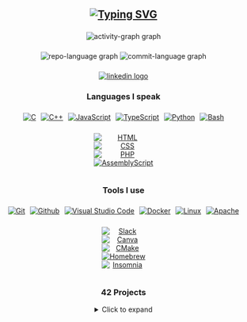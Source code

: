 <h2 align="center">
	<a href="https://git.io/typing-svg"><img src="https://readme-typing-svg.demolab.com?font=Fira+Code&duration=3000&pause=1000&color=BF94E4&center=true&width=435&lines=Hi+%F0%9F%91%8B!+I'm+Marzia;%F0%9F%8F%B3%EF%B8%8F%E2%80%8D%E2%9A%A7%EF%B8%8F+Pronouns%3A+she%2Fher+%F0%9F%8F%B3%EF%B8%8F%E2%80%8D%E2%9A%A7%EF%B8%8F;%F0%9F%8C%B1+Currently+learning+C+%26+C%2B%2B+%F0%9F%8C%B1;%E2%9C%A8+Favourite+42+project%3A+so_long+%E2%9C%A8" alt="Typing SVG" /></a>
</h2>

###

<div align="center">
  <img src="https://github-readme-activity-graph.vercel.app/graph?username=blueyaGIT&area=true&radius=10&hide_border=false&theme=nightowl" height="206"
    alt="activity-graph graph"  />
</div>

###

<div align="center">
  <img src="http://github-profile-summary-cards.vercel.app/api/cards/repos-per-language?username=blueyaGIT&theme=ocean_dark" height="150"
    alt="repo-language graph" />
  <img src="http://github-profile-summary-cards.vercel.app/api/cards/most-commit-language?username=blueyaGIT&theme=ocean_dark" height="150"
    alt="commit-language graph" />
</div>

###

<div align="center">
  <a href="https://www.linkedin.com/in/blueya/" target="_blank">
    <img src="https://img.shields.io/static/v1?message=LinkedIn&logo=linkedin&label=&color=0077B5&logoColor=white&labelColor=&style=for-the-badge" height="35" alt="linkedin logo"  />
  </a>
</div>

###

<h3 align="center">Languages I speak</h3>

###
<div align="center" style="display: flex; flex-wrap: wrap; justify-content: center; gap: 10px;">
  <a href="#"><img src="https://img.shields.io/badge/C-00599C?logo=c&logoColor=white" alt="C" style="flex: 0 0 calc(20% - 10px); display: block;" /></a>
  <a href="#"><img src="https://img.shields.io/badge/-C++-blue?logo=cplusplus" alt="C++" style="flex: 0 0 calc(20% - 10px); display: block;" /></a>
  <a href="#"><img src="https://img.shields.io/badge/JavaScript-F7DF1E?logo=javascript&logoColor=000" alt="JavaScript" style="flex: 0 0 calc(20% - 10px); display: block;" /></a>
  <a href="#"><img src="https://img.shields.io/badge/TypeScript-3178C6?logo=typescript&logoColor=fff" alt="TypeScript" style="flex: 0 0 calc(20% - 10px); display: block;" /></a>
  <a href="#"><img src="https://img.shields.io/badge/Python-3776AB?logo=python&logoColor=fff" alt="Python" style="flex: 0 0 calc(20% - 10px); display: block;" /></a>
  <a href="#"><img src="https://img.shields.io/badge/Bash-4EAA25?logo=gnubash&logoColor=fff" alt="Bash" style="flex: 0 0 calc(20% - 10px); display: block;" /></a>
  
  <a href="#"><img src="https://img.shields.io/badge/HTML-%23E34F26.svg?logo=html5&logoColor=white" alt="HTML" style="flex: 0 0 calc(20% - 10px); display: block;" /></a> 
  <a href="#"><img src="https://img.shields.io/badge/CSS-1572B6?logo=css3&logoColor=fff" alt="CSS" style="flex: 0 0 calc(20% - 10px); display: block;" /></a>
  <a href="#"><img src="https://img.shields.io/badge/php-777BB4?logo=php&logoColor=fff" alt="PHP" style="flex: 0 0 calc(20% - 10px); display: block;" /></a>
  <a href="#"><img src="https://img.shields.io/badge/Assembly-007ACC?logo=assemblyscript&logoColor=white" alt="AssemblyScript" style="flex: 0 0 calc(20% - 10px); display: block;" /></a>
</div>


###

<h3 align="center">Tools I use</h3>

###

<div align="center" style="display: flex; flex-wrap: wrap; justify-content: center; gap: 10px;">
  <a href="#"><img src="https://img.shields.io/badge/Git-F05032?logo=git&logoColor=fff" alt="Git" style="flex: 0 0 calc(20% - 10px); display: block;" /></a>
  <a href="#"><img src="https://img.shields.io/badge/Github-181717?logo=github&logoColor=fff" alt="Github" style="flex: 0 0 calc(20% - 10px); display: block;" /></a>
  <a href="#"><img src="https://img.shields.io/badge/Visual%20Studio%20Code-0078D4?logo=vscodium&logoColor=white" alt="Visual Studio Code" style="flex: 0 0 calc(20% - 10px); display: block;" /></a>
  <a href="#"><img src="https://img.shields.io/badge/Docker-2496ED?logo=docker&logoColor=white" alt="Docker" style="flex: 0 0 calc(20% - 10px); display: block;" /></a>
  <a href="#"><img src="https://img.shields.io/badge/Linux-FCC624?logo=linux&logoColor=white" alt="Linux" style="flex: 0 0 calc(20% - 10px); display: block;" /></a>
  <a href="#"><img src="https://img.shields.io/badge/Apache-D22128?logo=apache&logoColor=white" alt="Apache" style="flex: 0 0 calc(20% - 10px); display: block;" /></a>
  
  <a href="#"><img src="https://img.shields.io/badge/Slack-4A154B?logo=slack&logoColor=white" alt="Slack" style="flex: 0 0 calc(20% - 10px); display: block;" /></a>
  <a href="#"><img src="https://img.shields.io/badge/Canva-%2300C4CC.svg?&logo=Canva&logoColor=white" alt="Canva" style="flex: 0 0 calc(20% - 10px); display: block;" /></a>
  <a href="#"><img src="https://img.shields.io/badge/CMake-064F8C?logo=cmake&logoColor=white" alt="CMake" style="flex: 0 0 calc(20% - 10px); display: block;" /></a>
  <a href="#"><img src="https://img.shields.io/badge/Homebrew-FBB040?logo=homebrew&logoColor=white" alt="Homebrew" style="flex: 0 0 calc(20% - 10px); display: block;" /></a>
  <a href="#"><img src="https://img.shields.io/badge/Insomnia-4000BF?logo=insomnia&logoColor=white" alt="Insomnia" style="flex: 0 0 calc(20% - 10px); display: block;" /></a>
</div>


###

<h3 align="center">42 Projects</h3>

<details align="center">
<summary>Click to expand</summary>

| Project                                                                                                                                                                             | Description                                                                                                                                                                                                           | Core Grade      | Bonus Grade    |
| ----------------------------------------------------------------------------------------------------------------------------------------------------------------------------------- | --------------------------------------------------------------------------------------------------------------------------------------------------------------------------------------------------------------------- | --------------- | -------------- |
| <a href="https://github.com/blueyaGIT/libft"><img src="https://github.com/blueyaGIT/blueyaGIT/blob/master/42_badges/libftm.png" alt="libft" width="50"></a>       | Recreation of standard C Libraries to use in Future projects.                                                                                                                        | 100 / 100 | 25 / 25  |
| <a href="https://github.com/blueyaGIT/get_next_line"><img src="https://github.com/blueyaGIT/blueyaGIT/blob/master/42_badges/get_next_linem.png" alt="get_next_line" width="50"></a> | Function that returns a text line by line from a file descriptor to teach about static variables.                                                                                                                     | 100 / 100 | 25 / 25  |
| <a href="https://github.com/blueyaGIT/printf"><img src="https://github.com/blueyaGIT/blueyaGIT/blob/master/42_badges/ft_printfe.png" alt="ft_printf" width="50"></a>             | Recoding of the C printf function.                                                                                                                           | 100 / 100 | 02 / 25  |
| <img src="https://github.com/blueyaGIT/blueyaGIT/blob/master/42_badges/born2beroote.png" alt="born2beRoot" width="50">                                                 | Introduction to system admin using Debian & VirtualBox.                                                                                                                                                               | 100 / 100 | 00 / 25  |
| <a href="https://github.com/blueyaGIT/minitalk"><img src="https://github.com/blueyaGIT/blueyaGIT/blob/master/42_badges/minitalkm.png" width="50"></a>                                                      | Introduction Project to UNIX signals.                                                                                                                                                                                 | 100 / 100 | 25 / 25  |
| <a href="https://github.com/blueyaGIT/so_long"><img src="https://github.com/blueyaGIT/blueyaGIT/blob/master/42_badges/so_longe.png" width="50"></a>                                                 | Creating a small 2D game with MLX42                                                                               | 100 / 100 | 00 / 25  |
| <a href="https://github.com/blueyaGIT/push_swap"><img src="https://github.com/blueyaGIT/blueyaGIT/blob/master/42_badges/push_swape.png" width="50"></a>                                                 | Using a limited moveset find the best way to sort two stacks.                                                                               | 🛠️ /100  | 🛠️ / 25  |
| <a href="https://github.com/blueyaGIT/minishell"><img src="https://github.com/blueyaGIT/blueyaGIT/blob/master/42_badges/minishelln.png" width="50"></a>                                                 | Making of a custom shell with brackets for \npriorities, ’, ", <, >, <<, >>, pipes, $, $?, a history, echo, cd, pwd, export, unset, env, exit, correct executable execution, and a bunch more.                                                                               | 🛠️ /100  | 🛠️ / 25  |

</details>

###
